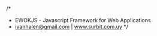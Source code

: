 /* 
 *  EWOKJS - Javascript Framework for Web Applications
 *  ivanhalen@gmail.com | www.surbit.com.uy
 */
